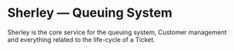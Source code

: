 # Sherley — Queuing System

Sherley is the core service for the queuing system, Customer management and everything related to the life-cycle of a Ticket.
